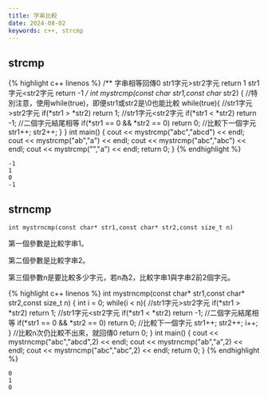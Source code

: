 ```yaml
---
title: 字串比較
date: 2024-08-02
keywords: c++, strcmp 
---
```


## strcmp

{% highlight c++ linenos %}
/**
 字串相等回傳0
 str1字元>str2字元 return 1
 str1字元<str2字元 return -1
 **/
int mystrcmp(const char* str1,const char* str2) {
    //特別注意，使用while(true)，即便str1或str2是\0也能比較
    while(true){
        //str1字元>str2字元
        if(*str1 > *str2) return 1;
        //str1字元<str2字元
        if(*str1 < *str2) return -1;
        //二個字元結尾相等
        if(*str1 == 0 && *str2 == 0) return 0;
        //比較下一個字元
        str1++;
        str2++;
    }
}
int main() {
    cout << mystrcmp("abc","abcd") << endl;
    cout << mystrcmp("ab","a") << endl;
    cout << mystrcmp("abc","abc") << endl;
    cout << mystrcmp("","a") << endl;
    return 0;
}
{% endhighlight %}

```
-1
1
0
-1
```

## strncmp

```
int mystrncmp(const char* str1,const char* str2,const size_t n)
```

第一個參數是比較字串1。

第二個參數是比較字串2。

第三個參數n是要比較多少字元，若n為2，比較字串1與字串2前2個字元。

{% highlight c++ linenos %}
int mystrncmp(const char* str1,const char* str2,const size_t n) {
    int i = 0;
    while(i < n){
        //str1字元>str2字元
        if(*str1 > *str2) return 1;
        //str1字元<str2字元
        if(*str1 < *str2) return -1;
        //二個字元結尾相等
        if(*str1 == 0 && *str2 == 0) return 0;
        //比較下一個字元
        str1++;
        str2++;
        i++;
    }
    //比較n次仍比較不出來，就回傳0
    return 0;
}
int main() {
    cout << mystrncmp("abc","abcd",2) << endl;
    cout << mystrncmp("ab","a",2) << endl;
    cout << mystrncmp("abc","abc",2) << endl;
    return 0;
}
{% endhighlight %}

```
0
1
0
```